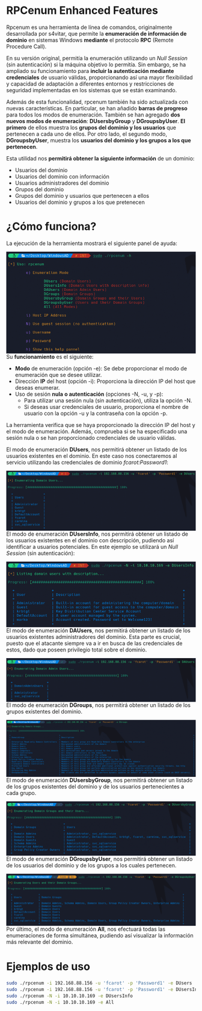 # RPCenum Enhanced Features

Rpcenum es una herramienta de línea de comandos, originalmente desarrollada por s4vitar, que permite la **enumeración de información de dominio** en sistemas Windows **mediante** el protocolo **RPC** (Remote Procedure Call). 

En su versión original, permitía la enumeración utilizando un *Null Session* (sin autenticación) si la máquina objetivo lo permitía. Sin embargo, se ha ampliado su funcionamiento para **incluir la autenticación mediante credenciales** de usuario válidas, proporcionando así una mayor flexibilidad y capacidad de adaptación a diferentes entornos y restricciones de seguridad implementadas en los sistemas que se están examinando.

Además de esta funcionalidad, rpcenum también ha sido actualizada con nuevas características. En particular, se han añadido **barras de progreso** para todos los modos de enumeración. También se han agregado **dos nuevos modos de enumeración**: **DUsersbyGroup** y **DGroupsbyUser**. **El primero** de ellos muestra los **grupos del dominio y los usuarios** que pertenecen a cada uno de ellos. Por otro lado, el segundo modo, **DGroupsbyUser**, muestra los **usuarios del dominio y los grupos a los que pertenecen**.

Esta utilidad nos **permitirá obtener la siguiente información** de un dominio:

* Usuarios del dominio
* Usuarios del dominio con información
* Usuarios administradores del dominio
* Grupos del dominio
* Grupos del dominio y usuarios que pertenecen a ellos
* Usuarios del dominio y grupos a los que pretenecen

¿Cómo funciona?
======

La ejecución de la herramienta mostrará el siguiente panel de ayuda:

<p align="center">
	<img src="images/image1.png"
		alt="Panel de ayuda"
	style="float: left; margin-right: 10px;" />
</p>


Su **funcionamiento** es el siguiente:

* **Modo** de enumeración (opción -e): Se debe proporcionar el modo de enumeración que se desee utilizar.
* Dirección **IP** del host (opción -i): Proporciona la dirección IP del host que deseas enumerar.
* Uso de sesión **nula** **o autenticación** (opciones -N, -u, y -p):
	* Para utilizar una sesión nula (sin autenticación), utiliza la opción -N.
	* Si deseas usar credenciales de usuario, proporciona el nombre de usuario con la opción -u y la contraseña con la opción -p.

La herramienta verifica que se haya proporcionado la dirección IP del host y el modo de enumeración. Además, comprueba si se ha especificado una sesión nula o se han proporcionado credenciales de usuario válidas.

El modo de enumeración **DUsers**, nos permitirá obtener un listado de los usuarios existentes en el dominio. En este caso nos conectaremos al servicio utilizando las credenciales de dominio *fcarot:Password1*:

<p align="center">
	<img src="images/image2.png"
		alt="DUsers"
	style="float: left; margin-right: 10px;" />
</p>

El modo de enumeración **DUsersInfo**, nos permitirá obtener un listado de los usuarios existentes en el dominio con descripción, pudiendo así identificar a usuarios potenciales. En este ejemplo se utilizará un *Null Session* (sin autenticación):

<p align="center">
    <img src="images/image3.png"
        alt="DUsersInfo"
    style="float: left; margin-right: 10px;" />
</p>

El modo de enumeración **DAUsers**, nos permitirá obtener un listado de los usuarios existentes administradores del dominio. Esta parte es crucial, puesto que el atacante siempre va a ir en busca de las credenciales de estos, dado que poseen privilegio total sobre el dominio.

<p align="center">
    <img src="images/image4.png"
        alt="DUsersInfo"
    style="float: left; margin-right: 10px;" />
</p>

El modo de enumeración **DGroups**, nos permitirá obtener un listado de los grupos existentes del dominio.

<p align="center">
    <img src="images/image5.png"
        alt="DUsersInfo"
    style="float: left; margin-right: 10px;" />
</p>


El modo de enumeración **DUsersbyGroup**, nos permitirá obtener un listado de los grupos existentes del dominio y de los usuarios pertenecientes a cada grupo.

<p align="center">
    <img src="images/image6.png"
        alt="DUsersInfo"
    style="float: left; margin-right: 10px;" />
</p>

El modo de enumeración **DGroupsbyUser**, nos permitirá obtener un listado de los usuarios del dominio y de los grupos a los cuales pertenecen.

<p align="center">
    <img src="images/image7.png"
        alt="DUsersInfo"
    style="float: left; margin-right: 10px;" />
</p>

Por último, el modo de enumeración **All**, nos efectuará todas las enumeraciones de forma simultánea, pudiendo así visualizar la información más relevante del dominio.


Ejemplos de uso
======

```bash
sudo ./rpcenum -i 192.168.88.156 -u 'fcarot' -p 'Password1' -e DUsers
sudo ./rpcenum -i 192.168.88.156 -u 'fcarot' -p 'Password1' -e DUsersInfo
sudo ./rpcenum -N -i 10.10.10.169 -e DUsersInfo
sudo ./rpcenum -N -i 10.10.10.169 -e All
```

